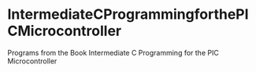 # IntermediateCProgrammingforthePICMicrocontroller
Programs from the Book Intermediate C Programming for the PIC Microcontroller

